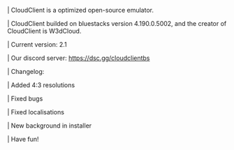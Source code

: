 | CloudClient is a optimized open-source emulator.

| CloudClient builded on bluestacks version 4.190.0.5002, and the creator of CloudClient is W3dCloud.

| Current version: 2.1

| Our discord server: https://dsc.gg/cloudclientbs

| Changelog:

| Added 4:3 resolutions

| Fixed bugs

| Fixed localisations

| New background in installer

| Have fun!
